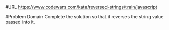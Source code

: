 #URL
https://www.codewars.com/kata/reversed-strings/train/javascript

#Problem Domain
Complete the solution so that it reverses the string value passed into it.